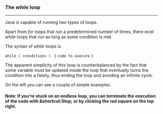 ### The *while* loop

***

Java is capable of running two types of loops.

Apart from *for* loops that run a predetermined number of times, there exist *while* loops
that run as long as some condition is met.

The syntax of *while* loops is

`while ( <condition> ) `
`{`
`code to execute`
`}`

The apparent simplicity of this loop is counterbalanced by the fact that some variable must be updated
inside the loop that eventually turns the condition into a falsity, thus ending the loop and avoiding an infinite cycle.

On the left you can see a couple of simple examples.

#### Note: If you're stuck on an endless loop, you can terminate the execution of the code with &shortcut:Stop; or by clicking the red square on the top right.